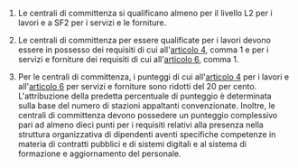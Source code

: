 1. Le centrali di committenza si qualificano almeno per il livello L2 per i lavori e a SF2 per i servizi e le forniture.

2. Le centrali di committenza per essere qualificate per i lavori devono essere in possesso dei requisiti di cui all'[articolo 4](/allegato-2.4-articolo-4/2), comma 1 e per i servizi e forniture dei requisiti di cui all'[articolo 6](/allegato-2.4-articolo-6/1), comma 1.

3. Per le centrali di committenza, i punteggi di cui all'[articolo 4](/allegato-2.4-articolo-4/2) per i lavori e all'[articolo 6](/allegato-2.4-articolo-6/1) per servizi e forniture sono ridotti del 20 per cento. L'attribuzione della predetta percentuale di punteggio è determinata sulla base del numero di stazioni appaltanti convenzionate. Inoltre, le centrali di committenza devono possedere un punteggio complessivo pari ad almeno dieci punti per i requisiti relativi alla presenza nella struttura organizzativa di dipendenti aventi specifiche competenze in materia di contratti pubblici e di sistemi digitali e al sistema di formazione e aggiornamento del personale.

